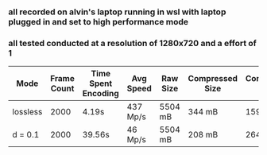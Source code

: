 ### all recorded on alvin's laptop running in wsl with laptop plugged in and set to high performance mode

### all tested conducted at a resolution of 1280x720 and a effort of 1
| Mode     | Frame Count | Time Spent Encoding | Avg Speed | Raw Size | Compressed Size | Compression Ratio |
| -------- | ----------- | ------------------- | --------- | -------- | --------------- | ----------------- |
| lossless | 2000        | 4.19s               | 437 Mp/s  | 5504 mB  | 344 mB          | 1598.04%          |
| d = 0.1  | 2000        | 39.56s              | 46 Mp/s   | 5504 mB  | 208 mB          | 2640.71%          |